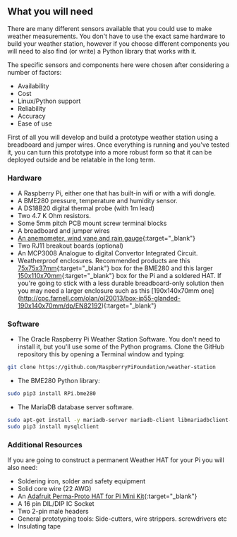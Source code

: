 ## What you will need

There are many different sensors available that you could use to make weather measurements. You don't have to use the exact same hardware to build your weather station, however if you choose different components you will need to also find (or write) a Python library that works with it.

The specific sensors and components here were chosen after considering a number of factors:
- Availability
- Cost
- Linux/Python support
- Reliability
- Accuracy
- Ease of use

First of all you will develop and build a prototype weather station using a breadboard and jumper wires. Once everything is running and you've tested it, you can turn this prototype into a more robust form so that it can be deployed outside and be relatable in the long term.

### Hardware

+ A Raspberry Pi, either one that has built-in wifi or with a wifi dongle.
+ A BME280 pressure, temperature and humidity sensor.
+ A DS18B20 digital thermal probe (with 1m lead)
+ Two 4.7 K Ohm resistors.
+ Some 5mm pitch PCB mount screw terminal blocks
+ A breadboard and jumper wires
+ [An anemometer, wind vane and rain gauge](https://www.argentdata.com/catalog/product_info.php?products_id=145){:target="_blank"}
+ Two RJ11 breakout boards (optional)
+ An MCP3008 Analogue to digital Convertor Integrated Circuit.
+ Weatherproof enclosures. Recommended products are this [75x75x37mm](http://cpc.farnell.com/spelsberg/332-907/universal-junc-box-7-entry/dp/EN81013){:target="_blank"} box for the BME280 and this larger [150x110x70mm](http://cpc.farnell.com/olan/ol20112/box-ip55-glanded-150x110x70mm/dp/EN82191){:target="_blank"} box for the Pi and a soldered HAT. If you're going to stick with a less durable breadboard-only solution then you may need a larger enclosure such as this [190x140x70mm one] (http://cpc.farnell.com/olan/ol20013/box-ip55-glanded-190x140x70mm/dp/EN82192){:target="_blank"}


### Software

+ The Oracle Raspberry Pi Weather Station Software. You don't need to install it, but you'll use some of the Python programs. Clone the GitHub repository this by opening a Terminal window and typing:
```bash
git clone https://github.com/RaspberryPiFoundation/weather-station
```

+ The BME280 Python library:
```bash
sudo pip3 install RPi.bme280
```
+ The MariaDB database server software.

```bash
sudo apt-get install -y mariadb-server mariadb-client libmariadbclient-dev
sudo pip3 install mysqlclient
```

### Additional Resources

If you are going to construct a permanent Weather HAT for your Pi you will also need:
+ Soldering iron, solder and safety equipment
+ Solid core wire (22 AWG)
+ An [Adafruit Perma-Proto HAT for Pi Mini Kit](https://www.adafruit.com/product/2310){:target="_blank"}
+ A 16 pin DIL/DIP IC Socket
+ Two 2-pin male headers
+ General prototyping tools: Side-cutters, wire strippers. screwdrivers etc
+ Insulating tape
